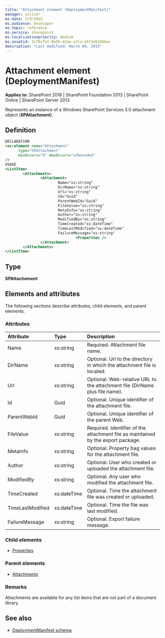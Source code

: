 ```yaml
---
title: "Attachment element (DeploymentManifest)"
manager: soliver
ms.date: 3/9/2015
ms.audience: Developer
ms.topic: reference
ms.service: sharepoint
ms.localizationpriority: medium
ms.assetid: 5c78cfef-9a58-42ae-a7ca-a5f2e61668ac
description: "Last modified: March 09, 2015"
---
```


# Attachment element (DeploymentManifest)

**Applies to:** SharePoint 2016 | SharePoint Foundation 2013 | SharePoint Online | SharePoint Server 2013 
  
Represents an instance of a Windows SharePoint Services 3.0 attachment object (**SPAttachment**).

## Definition

```XML
DECLARATION
<xs:element name="Attachment" 
      type="SPAttachment" 
      minOccurs="0" maxOccurs="unbounded" 
/>
USAGE
<ListItem>
        <Attachments>
                <Attachment>
                        Name="xs:string"
                        DirName="xs:string"
                        Url="xs:string"
                        Id="Guid"
                        ParentWebId="Guid"
                        FileValue="xs:string"
                        MetaInfo="xs:string"
                        Author="xs:string"
                        ModifiedBy="xs:string"
                        TimeCreated="xs:dateTime"
                        TimeLastModified="xs:dateTime"
                        FailureMessage="xs:string"
                                <Properties />
                </Attachment>
        </Attachments>
</ListItem>
```

## Type

**SPAttachement**
  
## Elements and attributes

The following sections describe attributes, child elements, and parent elements.

### Attributes

|**Attribute**|**Type**|**Description**|
|:-----|:-----|:-----|
|Name  <br/> |xs:string  <br/> |Required. Attachment file name.  <br/> |
|DirName  <br/> |xs:string  <br/> |Optional. Url to the directory in which the attachment file is located.  <br/> |
|Url  <br/> |xs:string  <br/> |Optional. Web-relative URL to the attachment file (DirName plus file name).  <br/> |
|Id  <br/> |Guid  <br/> |Optional. Unique identifier of the attachment file.  <br/> |
|ParentWebId  <br/> |Guid  <br/> |Optional. Unique identifier of the parent Web.  <br/> |
|FileValue  <br/> |xs:string  <br/> |Required. Identifier of the attachment file as maintained by the export package.  <br/> |
|MetaInfo  <br/> |xs:string  <br/> |Optional. Property bag values for the attachment file.  <br/> |
|Author  <br/> |xs:string  <br/> |Optional. User who created or uploaded the attachment file.  <br/> |
|ModifiedBy  <br/> |xs:string  <br/> |Optional. Any user who modified the attachment file.  <br/> |
|TimeCreated  <br/> |xs:dateTime  <br/> |Optional. Time the attachment file was created or uploaded.  <br/> |
|TimeLastModified  <br/> |xs:dateTime  <br/> |Optional. Time the file was last modified.  <br/> |
|FailureMessage  <br/> |xs:string  <br/> |Optional. Export failure message.  <br/> |
   
### Child elements

- [Properties](properties-element-deploymentmanifestspattachment.md)
   
### Parent elements

- [Attachments](attachments-element-deploymentmanifest.md)
   
### Remarks

Attachments are available for any list items that are not part of a document library.
  
## See also

- [DeploymentManifest schema](deploymentmanifest-schema.md)


